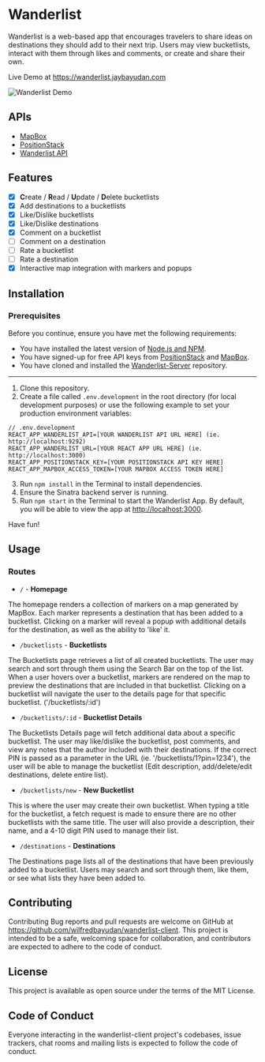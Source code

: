 # Wanderlist

Wanderlist is a web-based app that encourages travelers to share ideas on destinations they should add to their next trip. Users may view bucketlists, interact with them through likes and comments, or create and share their own.

Live Demo at https://wanderlist.jaybayudan.com

![Wanderlist Demo](preview.gif)

## APIs
* [MapBox](https://www.mapbox.com/)
* [PositionStack](https://positionstack.com/)
* [Wanderlist API](https://github.com/wilfredbayudan/wanderlist-server)

## Features
- [x] **C**reate / **R**ead / **U**pdate / **D**elete bucketlists
- [x] Add destinations to a bucketlists
- [x] Like/Dislike bucketlists
- [x] Like/Dislike destinations
- [x] Comment on a bucketlist
- [ ] Comment on a destination
- [ ] Rate a bucketlist
- [ ] Rate a destination
- [x] Interactive map integration with markers and popups

## Installation
### Prerequisites
Before you continue, ensure you have met the following requirements:
* You have installed the latest version of [Node.js and NPM](https://docs.npmjs.com/downloading-and-installing-node-js-and-npm).
* You have signed-up for free API keys from [PositionStack](https://positionstack.com/) and [MapBox](https://www.mapbox.com/).
* You have cloned and installed the [Wanderlist-Server](https://github.com/wilfredbayudan/wanderlist-server) repository.
---
1. Clone this repository.
2. Create a file called `.env.development` in the root directory (for local development purposes) or use the following example to set your production environment variables:

```
// .env.development
REACT_APP_WANDERLIST_API=[YOUR WANDERLIST API URL HERE] (ie. http://localhost:9292)
REACT_APP_WANDERLIST_URL=[YOUR REACT APP URL HERE] (ie. http://localhost:3000)
REACT_APP_POSITIONSTACK_KEY=[YOUR POSITIONSTACK API KEY HERE]
REACT_APP_MAPBOX_ACCESS_TOKEN=[YOUR MAPBOX ACCESS TOKEN HERE]
```
3. Run `npm install` in the Terminal to install dependencies.
4. Ensure the Sinatra backend server is running.
5. Run `npm start` in the Terminal to start the Wanderlist App. By default, you will be able to view the app at [http://localhost:3000](http://localhost:3000). 

Have fun!

## Usage

### Routes
* `/` - **Homepage**

The homepage renders a collection of markers on a map generated by MapBox. Each marker represents a destination that has been added to a bucketlist. Clicking on a marker will reveal a popup with additional details for the destination, as well as the ability to 'like' it.

* `/bucketlists` - **Bucketlists**

The Bucketlists page retrieves a list of all created bucketlists. The user may search and sort through them using the Search Bar on the top of the list. When a user hovers over a bucketlist, markers are rendered on the map to preview the destinations that are included in that bucketlist. Clicking on a bucketlist will navigate the user to the details page for that specific bucketlist. ('/bucketlists/:id')

* `/bucketlists/:id` - **Bucketlist Details**

The Bucketlists Details page will fetch additional data about a specific bucketlist. The user may like/dislike the bucketlist, post comments, and view any notes that the author included with their destinations. If the correct PIN is passed as a parameter in the URL (ie. '/bucketlists/1?pin=1234'), the user will be able to manage the bucketlist (Edit description, add/delete/edit destinations, delete entire list).

* `/bucketlists/new` - **New Bucketlist**

This is where the user may create their own bucketlist. When typing a title for the bucketlist, a fetch request is made to ensure there are no other bucketlists with the same title. The user will also provide a description, their name, and a 4-10 digit PIN used to manage their list.

* `/destinations` - **Destinations**

The Destinations page lists all of the destinations that have been previously added to a bucketlist. Users may search and sort through them, like them, or see what lists they have been added to.

## Contributing

Contributing Bug reports and pull requests are welcome on GitHub at https://github.com/wilfredbayudan/wanderlist-client. This project is intended to be a safe, welcoming space for collaboration, and contributors are expected to adhere to the code of conduct.

## License

This project is available as open source under the terms of the MIT License.

## Code of Conduct

Everyone interacting in the wanderlist-client project's codebases, issue trackers, chat rooms and mailing lists is expected to follow the code of conduct.